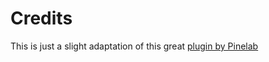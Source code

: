 # Credits

This is just a slight adaptation of this great [plugin by Pinelab](https://github.com/martijnvdbrug/pinelab-vendure-plugins/tree/master/packages/vendure-plugin-google-storage-assets)
